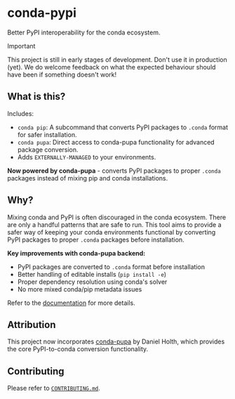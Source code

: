 # conda-pypi

Better PyPI interoperability for the conda ecosystem.

> [!IMPORTANT]
> This project is still in early stages of development. Don't use it in production (yet).
> We do welcome feedback on what the expected behaviour should have been if something doesn't work!

## What is this?

Includes:

- `conda pip`: A subcommand that converts PyPI packages to `.conda` format for safer installation.
- `conda pupa`: Direct access to conda-pupa functionality for advanced package conversion.
- Adds `EXTERNALLY-MANAGED` to your environments.

**Now powered by conda-pupa** - converts PyPI packages to proper `.conda` packages instead of mixing pip and conda installations.

## Why?

Mixing conda and PyPI is often discouraged in the conda ecosystem.
There are only a handful patterns that are safe to run. This tool
aims to provide a safer way of keeping your conda environments functional
by converting PyPI packages to proper `.conda` packages before installation.

**Key improvements with conda-pupa backend:**
- PyPI packages are converted to `.conda` format before installation
- Better handling of editable installs (`pip install -e`)
- Proper dependency resolution using conda's solver
- No more mixed conda/pip metadata issues

Refer to the [documentation](docs/) for more details.

## Attribution

This project now incorporates [conda-pupa](https://github.com/dholth/conda-pupa) by Daniel Holth, which provides the core PyPI-to-conda conversion functionality.

## Contributing

Please refer to [`CONTRIBUTING.md`](/CONTRIBUTING.md).
